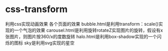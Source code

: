 # css-transform
利用css实现动画效果
各个页面的效果
bubble.html是利用transform：scale()实现的一个气泡的效果
carousel.html是利用旋转rotateZ实现图片的旋转，假设有x张图片，则图片按360/x的度数旋转
halo.html是利用box-shadow实现的一个闪烁的图标
sky是利用svg实现的星空
